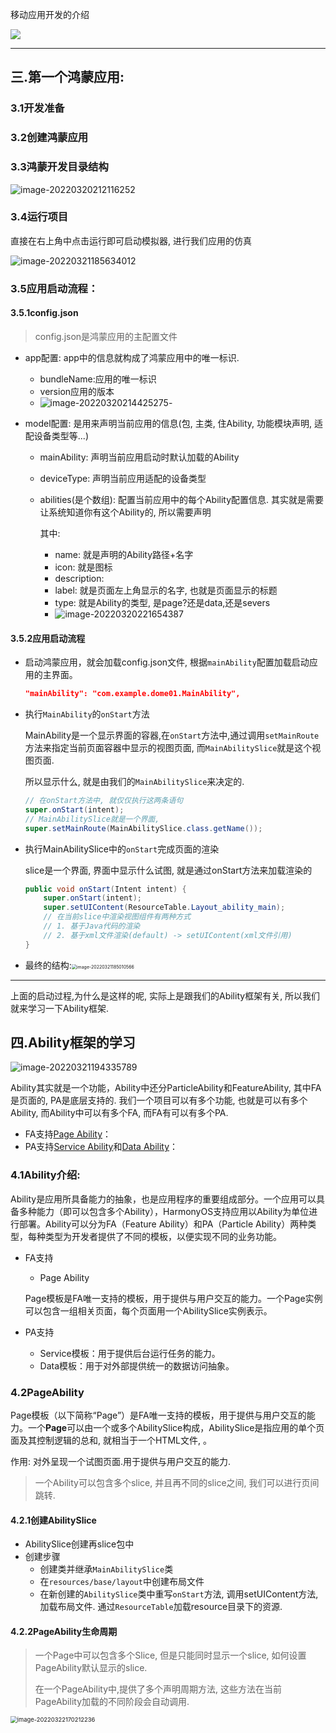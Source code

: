 移动应用开发的介绍



 ![](C:\Users\HP\AppData\Roaming\Typora\typora-user-images\image-20220320161820813.png)

---



## 三.第一个鸿蒙应用:

### 3.1开发准备



### 3.2创建鸿蒙应用



### 3.3鸿蒙开发目录结构

![image-20220320212116252](C:\Users\HP\AppData\Roaming\Typora\typora-user-images\image-20220320212116252.png)

### 3.4运行项目

直接在右上角中点击运行即可启动模拟器, 进行我们应用的仿真

![image-20220321185634012](C:\Users\HP\AppData\Roaming\Typora\typora-user-images\image-20220321185634012.png)

### 3.5应用启动流程：

#### 3.5.1config.json

> config.json是鸿蒙应用的主配置文件

- app配置: app中的信息就构成了鸿蒙应用中的唯一标识.

  - bundleName:应用的唯一标识
  - version应用的版本
  - ![image-20220320214425275](C:\Users\HP\AppData\Roaming\Typora\typora-user-images\image-20220320214425275.png)-

- model配置: 是用来声明当前应用的信息(包, 主类, 住Ability, 功能模块声明, 适配设备类型等...)

  - mainAbility: 声明当前应用启动时默认加载的Ability

  - deviceType: 声明当前应用适配的设备类型

  - abilities(是个数组): 配置当前应用中的每个Ability配置信息.  其实就是需要让系统知道你有这个Ability的, 所以需要声明

    其中:

    - name: 就是声明的Ability路径+名字
    - icon: 就是图标
    - description: 
    - label: 就是页面左上角显示的名字, 也就是页面显示的标题
    - type: 就是Ability的类型, 是page?还是data,还是severs
    - ![image-20220320221654387](C:\Users\HP\AppData\Roaming\Typora\typora-user-images\image-20220320221654387.png)







#### 3.5.2应用启动流程



- 启动鸿蒙应用，就会加载config.json文件, 根据`mainAbility`配置加载启动应用的主界面。

  ```json
  "mainAbility": "com.example.dome01.MainAbility", 
  ```

- 执行`MainAbility`的`onStart`方法

  MainAbility是一个显示界面的容器,在`onStart`方法中,通过调用`setMainRoute`方法来指定当前页面容器中显示的视图页面, 而`MainAbilitySlice`就是这个视图页面.

  所以显示什么, 就是由我们的`MainAbilitySlice`来决定的.

  ```java
  // 在onStart方法中, 就仅仅执行这两条语句
  super.onStart(intent);
  // MainAbilitySlice就是一个界面, 
  super.setMainRoute(MainAbilitySlice.class.getName());
  ```

- 执行MainAbilitySlice中的`onStart`完成页面的渲染

  slice是一个界面, 界面中显示什么试图, 就是通过onStart方法来加载渲染的

  ```java
  public void onStart(Intent intent) {
      super.onStart(intent);
      super.setUIContent(ResourceTable.Layout_ability_main);
      // 在当前slice中渲染视图组件有两种方式
      // 1. 基于Java代码的渲染
      // 2. 基于xml文件渲染(default) -> setUIContent(xml文件引用)
  }
  ```

  

- 最终的结构:<img src="C:\Users\HP\AppData\Roaming\Typora\typora-user-images\image-20220321185010566.png" alt="image-20220321185010566" style="zoom:50%;" />



---

上面的启动过程,为什么是这样的呢, 实际上是跟我们的Ability框架有关, 所以我们就来学习一下Ability框架.

## 四.Ability框架的学习

![image-20220321194335789](C:\Users\HP\AppData\Roaming\Typora\typora-user-images\image-20220321194335789.png)

Ability其实就是一个功能，Ability中还分ParticleAbility和FeatureAbility, 其中FA是页面的, PA是底层支持的. 我们一个项目可以有多个功能, 也就是可以有多个Ability, 而Ability中可以有多个FA, 而FA有可以有多个PA.

- FA支持[Page Ability](https://developer.harmonyos.com/cn/docs/documentation/doc-guides/ability-page-concept-0000000000033573)：
- PA支持[Service Ability](https://developer.harmonyos.com/cn/docs/documentation/doc-guides/ability-service-concept-0000000000044457)和[Data Ability](https://developer.harmonyos.com/cn/docs/documentation/doc-guides/ability-data-concept-0000000000043058)：

### 4.1Ability介绍:

Ability是应用所具备能力的抽象，也是应用程序的重要组成部分。一个应用可以具备多种能力（即可以包含多个Ability），HarmonyOS支持应用以Ability为单位进行部署。Ability可以分为FA（Feature Ability）和PA（Particle Ability）两种类型，每种类型为开发者提供了不同的模板，以便实现不同的业务功能。

- FA支持

  - Page Ability

  Page模板是FA唯一支持的模板，用于提供与用户交互的能力。一个Page实例可以包含一组相关页面，每个页面用一个AbilitySlice实例表示。

- PA支持

  - Service模板：用于提供后台运行任务的能力。
  - Data模板：用于对外部提供统一的数据访问抽象。

### 4.2PageAbility

Page模板（以下简称“Page”）是FA唯一支持的模板，用于提供与用户交互的能力。一个**Page**可以由一个或多个AbilitySlice构成，AbilitySlice是指应用的单个页面及其控制逻辑的总和, 就相当于一个HTML文件,   。

作用: 对外呈现一个试图页面.用于提供与用户交互的能力.

> 一个Ability可以包含多个slice, 并且再不同的slice之间, 我们可以进行页间跳转.

#### 4.2.1创建AbilitySlice

- AbilitySlice创建再slice包中
- 创建步骤
  - 创建类并继承`MainAbilitySlice`类
  - 在`resources/base/layout`中创建布局文件
  - 在新创建的`AbilitySlice`类中重写`onStart`方法, 调用setUIContent方法, 加载布局文件. 通过`ResourceTable`加载resource目录下的资源. 



#### 4.2.2PageAbility生命周期

> 一个Page中可以包含多个Slice, 但是只能同时显示一个slice, 如何设置PageAbility默认显示的slice.
>
> 在一个PageAbility中,提供了多个声明周期方法, 这些方法在当前PageAbility加载的不同阶段会自动调用.

<img src="C:\Users\HP\AppData\Roaming\Typora\typora-user-images\image-20220322170212236.png" alt="image-20220322170212236" style="zoom:67%;" />







